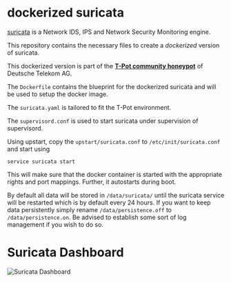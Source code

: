 # dockerized suricata


[suricata](http://suricata-ids.org/) is a Network IDS, IPS and Network Security Monitoring engine.

This repository contains the necessary files to create a *dockerized* version of suricata.

This dockerized version is part of the **[T-Pot community honeypot](http://dtag-dev-sec.github.io/)** of Deutsche Telekom AG.

The `Dockerfile` contains the blueprint for the dockerized suricata and will be used to setup the docker image.  

The `suricata.yaml` is tailored to fit the T-Pot environment.

The `supervisord.conf` is used to start suricata under supervision of supervisord.

Using upstart, copy the `upstart/suricata.conf` to `/etc/init/suricata.conf` and start using

    service suricata start

This will make sure that the docker container is started with the appropriate rights and port mappings. Further, it autostarts during boot.

By default all data will be stored in `/data/suricata/` until the suricata service will be restarted which is by default every 24 hours. If you want to keep data persistently simply rename `/data/persistence.off` to `/data/persistence.on`. Be advised to establish some sort of log management if you wish to do so.

# Suricata Dashboard

![Suricata Dashboard](https://raw.githubusercontent.com/dtag-dev-sec/suricata/master/doc/dashboard.png)
